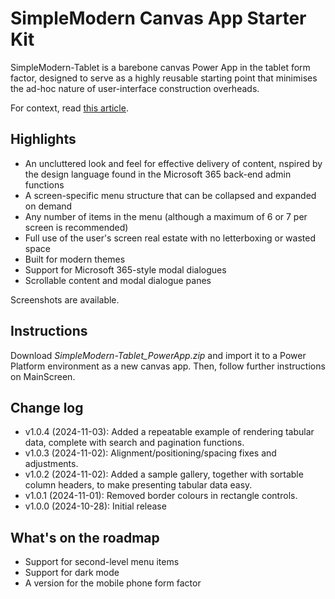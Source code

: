 # SimpleModern Canvas App Starter Kit

SimpleModern-Tablet is a barebone canvas Power App in the tablet form factor, designed to serve as a highly reusable starting point that minimises the ad-hoc nature of user-interface construction overheads.

For context, read [this article](https://jkflipflop.medium.com/2a474ffefb11).

## Highlights

+ An uncluttered look and feel for effective delivery of content, nspired by the design language found in the Microsoft 365 back-end admin functions
+ A screen-specific menu structure that can be collapsed and expanded on demand
+ Any number of items in the menu (although a maximum of 6 or 7 per screen is recommended)
+ Full use of the user's screen real estate with no letterboxing or wasted space
+ Built for modern themes
+ Support for Microsoft 365-style modal dialogues
+ Scrollable content and modal dialogue panes

Screenshots are available.

## Instructions

Download *SimpleModern-Tablet_PowerApp.zip* and import it to a Power Platform environment as a new canvas app. Then, follow further instructions on MainScreen.

## Change log

+ v1.0.4 (2024-11-03): Added a repeatable example of rendering tabular data, complete with search and pagination functions.
+ v1.0.3 (2024-11-02): Alignment/positioning/spacing fixes and adjustments.
+ v1.0.2 (2024-11-02): Added a sample gallery, together with sortable column headers, to make presenting tabular data easy.
+ v1.0.1 (2024-11-01): Removed border colours in rectangle controls.
+ v1.0.0 (2024-10-28): Initial release

## What's on the roadmap

+ Support for second-level menu items
+ Support for dark mode
+ A version for the mobile phone form factor
